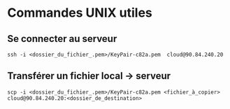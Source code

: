 Commandes UNIX utiles
=====================

## Se connecter au serveur

```
ssh -i <dossier_du_fichier_.pem>/KeyPair-c82a.pem  cloud@90.84.240.20
```

## Transférer un fichier local -> serveur

```
scp -i <dossier_du_fichier_.pem>/KeyPair-c82a.pem <fichier_à_copier> cloud@90.84.240.20:<dossier_de_destination>
```

